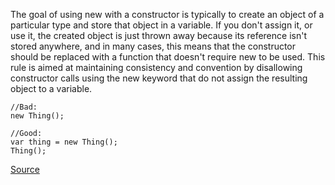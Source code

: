 The goal of using new with a constructor is typically to create an object of a particular type and store that object in a variable. If you don't assign it, or use it, the created object is just thrown away because its reference isn't stored anywhere, and in many cases, this means that the constructor should be replaced with a function that doesn't require new to be used. This rule is aimed at maintaining consistency and convention by disallowing constructor calls using the new keyword that do not assign the resulting object to a variable.

```
//Bad:
new Thing(); 

//Good:
var thing = new Thing();
Thing();
```

[Source](http://eslint.org/docs/rules/no-new)
